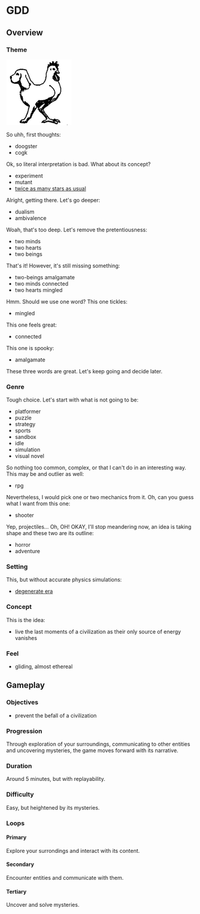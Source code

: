 # GDD

## Overview

### Theme

![An abstract image representing the theme](assets/theme.png)

So uhh, first thoughts:

- doogster
- cogk

Ok, so literal interpretation is bad. What about its concept?

- experiment
- mutant
- [twice as many stars as usual][two-headed-calf]

Alright, getting there. Let's go deeper:

- dualism
- ambivalence

Woah, that's too deep. Let's remove the pretentiousness:

- two minds
- two hearts
- two beings

That's it! However, it's still missing something:

- two-beings amalgamate
- two minds connected
- two hearts mingled

Hmm. Should we use one word? This one tickles:

- mingled

This one feels great:

- connected

This one is spooky:

- amalgamate

These three words are great. Let's keep going and decide later.

### Genre

Tough choice. Let's start with what is not going to be:

- platformer
- puzzle
- strategy
- sports
- sandbox
- idle
- simulation
- visual novel

So nothing too common, complex, or that I can't do in an interesting way.
This may be and outlier as well:

- rpg

Nevertheless, I would pick one or two mechanics from it.
Oh, can you guess what I want from this one:

- shooter

Yep, projectiles... Oh, OH! OKAY, I'll stop meandering now,
an idea is taking shape and these two are its outline:

- horror
- adventure

### Setting

This, but without accurate physics simulations:

- [degenerate era][timelapse-of-the-future]

### Concept

This is the idea:

- live the last moments of a civilization as their only source of energy vanishes

### Feel

- gliding, almost ethereal

## Gameplay

### Objectives

- prevent the befall of a civilization

### Progression

Through exploration of your surroundings, communicating to other entities and uncovering mysteries, the game moves forward with its narrative.

### Duration

Around 5 minutes, but with replayability.

### Difficulty

Easy, but heightened by its mysteries.

### Loops

#### Primary

Explore your surrondings and interact with its content.

#### Secondary

Encounter entities and communicate with them.

#### Tertiary

Uncover and solve mysteries.

[two-headed-calf]: https://rolfpotts.com/two-headed-calf-by-laura-gilpin/
[timelapse-of-the-future]: https://www.youtube.com/watch?v=uD4izuDMUQA
